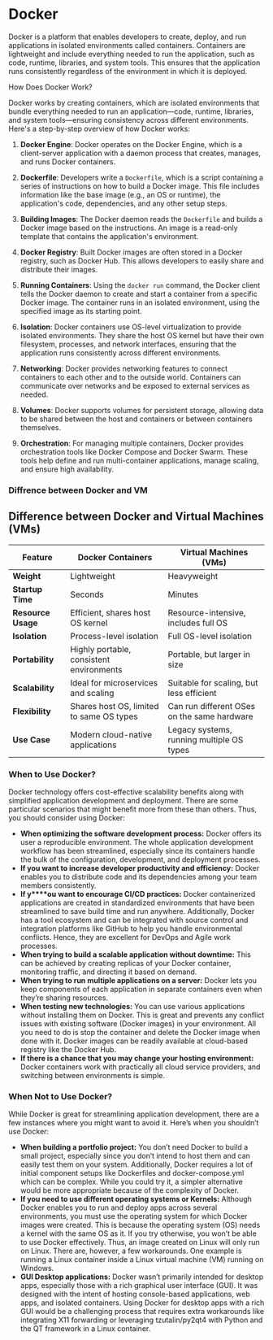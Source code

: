 # Docker
Docker is a platform that enables developers to create, deploy, and run applications in isolated environments called containers. Containers are lightweight and include everything needed to run the application, such as code, runtime, libraries, and system tools. This ensures that the application runs consistently regardless of the environment in which it is deployed.


How Does Docker Work?

Docker works by creating containers, which are isolated environments that bundle everything needed to run an application—code, runtime, libraries, and system tools—ensuring consistency across different environments. Here's a step-by-step overview of how Docker works:

1.  **Docker Engine**: Docker operates on the Docker Engine, which is a client-server application with a daemon process that creates, manages, and runs Docker containers.
    
2.  **Dockerfile**: Developers write a `Dockerfile`, which is a script containing a series of instructions on how to build a Docker image. This file includes information like the base image (e.g., an OS or runtime), the application's code, dependencies, and any other setup steps.  
    
3.  **Building Images**: The Docker daemon reads the `Dockerfile` and builds a Docker image based on the instructions. An image is a read-only template that contains the application's environment.
    
4.  **Docker Registry**: Built Docker images are often stored in a Docker registry, such as Docker Hub. This allows developers to easily share and distribute their images.
    
5.  **Running Containers**: Using the `docker run` command, the Docker client tells the Docker daemon to create and start a container from a specific Docker image. The container runs in an isolated environment, using the specified image as its starting point.
    
6.  **Isolation**: Docker containers use OS-level virtualization to provide isolated environments. They share the host OS kernel but have their own filesystem, processes, and network interfaces, ensuring that the application runs consistently across different environments.
    
7.  **Networking**: Docker provides networking features to connect containers to each other and to the outside world. Containers can communicate over networks and be exposed to external services as needed.
    
8.  **Volumes**: Docker supports volumes for persistent storage, allowing data to be shared between the host and containers or between containers themselves.
    
9.  **Orchestration**: For managing multiple containers, Docker provides orchestration tools like Docker Compose and Docker Swarm. These tools help define and run multi-container applications, manage scaling, and ensure high availability.


### Diffrence between Docker and VM
## Difference between Docker and Virtual Machines (VMs)

| **Feature**            | **Docker Containers**                     | **Virtual Machines (VMs)**                     |
|------------------------|-------------------------------------------|------------------------------------------------|
| **Weight**             | Lightweight                               | Heavyweight                                    |
| **Startup Time**       | Seconds                                   | Minutes                                        |
| **Resource Usage**     | Efficient, shares host OS kernel          | Resource-intensive, includes full OS           |
| **Isolation**          | Process-level isolation                   | Full OS-level isolation                        |
| **Portability**        | Highly portable, consistent environments  | Portable, but larger in size                   |
| **Scalability**        | Ideal for microservices and scaling       | Suitable for scaling, but less efficient       |
| **Flexibility**        | Shares host OS, limited to same OS types  | Can run different OSes on the same hardware    |
| **Use Case**           | Modern cloud-native applications          | Legacy systems, running multiple OS types      |

### When to Use Docker?
Docker technology offers cost-effective scalability benefits along with simplified application development and deployment. There are some particular scenarios that might benefit more from these than others. Thus, you should consider using Docker:
-   **When optimizing the software development process:**  Docker offers its user a reproducible environment. The whole application development workflow has been streamlined, especially since its containers handle the bulk of the configuration, development, and deployment processes.
-   **If you want to increase developer productivity and efficiency:**  Docker enables you to distribute code and its dependencies among your team members consistently.
-   **If y****ou** **want to encourage CI/CD practices:**  Docker containerized applications are created in standardized environments that have been streamlined to save build time and run anywhere. Additionally, Docker has a tool ecosystem and can be integrated with source control and integration platforms like GitHub to help you handle environmental conflicts. Hence, they are excellent for DevOps  and Agile work processes.
-   **When trying to build a scalable application without downtime:** This can be achieved by creating replicas of your Docker container, monitoring traffic, and directing it based on demand.
-   **When trying to run multiple applications on a server:**  Docker lets you keep components of each application in separate containers even when they’re sharing resources.
-   **When testing new technologies:**  You can use various applications without installing them on Docker. This is great and prevents any conflict issues with existing software (Docker images) in your environment. All you need to do is stop the container and delete the Docker image when done with it. Docker images can be readily available at cloud-based registry like the Docker Hub.
-   **If there is a chance that you may change your hosting environment:**  Docker containers work with practically all cloud service providers, and switching between environments is simple.
###  When Not to Use Docker?
While Docker is great for streamlining application development, there are a few instances where you might want to avoid it. Here’s when you shouldn’t use Docker:

-   **When building a portfolio project:**  You don’t need Docker to build a small project, especially since you don’t intend to host them and can easily test them on your system. Additionally, Docker requires a lot of initial component setups like Dockerfiles and docker-compose.yml which can be complex. While you could try it, a simpler alternative would be more appropriate because of the complexity of Docker.
-   **If you need to use different operating systems or Kernels:**  Although Docker enables you to run and deploy apps across several environments, you must use the operating system for which Docker images were created. This is because the operating system (OS) needs a kernel with the same OS as it. If you try otherwise, you won’t be able to use Docker effectively. Thus, an image created on Linux will only run on Linux. There are, however, a few workarounds. One example is running a Linux container inside a Linux virtual machine (VM) running on Windows.
-   **GUI Desktop applications:**  Docker wasn’t primarily intended for desktop apps, especially those with a rich graphical user interface (GUI). It was designed with the intent of hosting console-based applications, web apps, and isolated containers. Using Docker for desktop apps with a rich GUI would be a challenging process that requires extra workarounds like integrating X11 forwarding or leveraging tzutalin/py2qt4 with Python and the QT framework in a Linux container.
